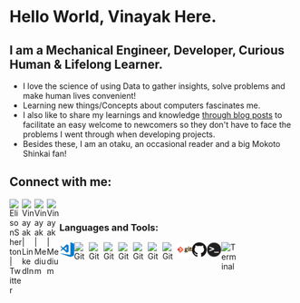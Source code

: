 # Hello World, Vinayak Here.

## I am a Mechanical Engineer, Developer, Curious Human & Lifelong Learner.

- I love the science of using Data to gather insights, solve problems and make human lives convenient!
- Learning new things/Concepts about computers fascinates me.
- I also like to share my learnings and knowledge [through blog posts](https://nayakvinayak95.medium.com/) to facilitate an easy welcome to newcomers so they don't have to face the problems I went through when developing projects.
- Besides these, I am an otaku, an occasional reader and a big Mokoto Shinkai fan!

## Connect with me:

[<img align="left" alt="ElisonSherton | Twitter" width="22px" src="https://cdn.jsdelivr.net/npm/simple-icons@v3/icons/twitter.svg" />][twitter]
[<img align="left" alt="Vinayak | LinkedIn" width="22px" src="https://cdn.jsdelivr.net/npm/simple-icons@v3/icons/linkedin.svg" />][linkedin]
[<img align="left" alt="Vinayak | Medium" width="22px" src="https://cdn.jsdelivr.net/npm/simple-icons@v3/icons/medium.svg" />][medium]
[<img align="left" alt="Vinayak | Medium" width="22px" src="https://cdn.jsdelivr.net/npm/simple-icons@v3/icons/quora.svg" />][quora]

<br />

### Languages and Tools:

<img align="left" alt="Visual Studio Code" width="26px" src="https://raw.githubusercontent.com/github/explore/80688e429a7d4ef2fca1e82350fe8e3517d3494d/topics/visual-studio-code/visual-studio-code.png" />
<img align="left" alt="Git" width="26px" src="https://cdn.jsdelivr.net/npm/simple-icons@3.13.0/icons/python.svg" />
<img align="left" alt="Git" width="26px" src="https://cdn.jsdelivr.net/npm/simple-icons@v3/icons/pytorch.svg" />
<img align="left" alt="Git" width="26px" src="https://cdn.jsdelivr.net/npm/simple-icons@v3/icons/numpy.svg" />
<img align="left" alt="Git" width="26px" src="https://cdn.jsdelivr.net/npm/simple-icons@v3/icons/pandas.svg" />
<img align="left" alt="Git" width="26px" src="https://cdn.jsdelivr.net/npm/simple-icons@v3/icons/scikit-learn.svg" />
<img align="left" alt="Git" width="26px" src="https://cdn.jsdelivr.net/npm/simple-icons@3.13.0/icons/flask.svg" />
<img align="left" alt="Git" width="26px" src="https://cdn.jsdelivr.net/npm/simple-icons@3.13.0/icons/jupyter.svg" />
<img align="left" alt="Git" width="26px" src="https://raw.githubusercontent.com/github/explore/80688e429a7d4ef2fca1e82350fe8e3517d3494d/topics/git/git.png" />
<img align="left" alt="GitHub" width="26px" src="https://raw.githubusercontent.com/github/explore/78df643247d429f6cc873026c0622819ad797942/topics/github/github.png" />
<img align="left" alt="Terminal" width="26px" src="https://raw.githubusercontent.com/github/explore/80688e429a7d4ef2fca1e82350fe8e3517d3494d/topics/terminal/terminal.png" />
<img align="left" alt="Terminal" width="26px" src="https://cdn.jsdelivr.net/npm/simple-icons@v3/icons/python.svg" />

<br />
<br />




[twitter]: https://twitter.com/ElisonSherton
[linkedin]: https://www.linkedin.com/in/vinayak-nayak-a6005b162/
[medium]: https://nayakvinayak95.medium.com/
[quora]: https://www.quora.com/profile/Vinayak-Nayak-6
